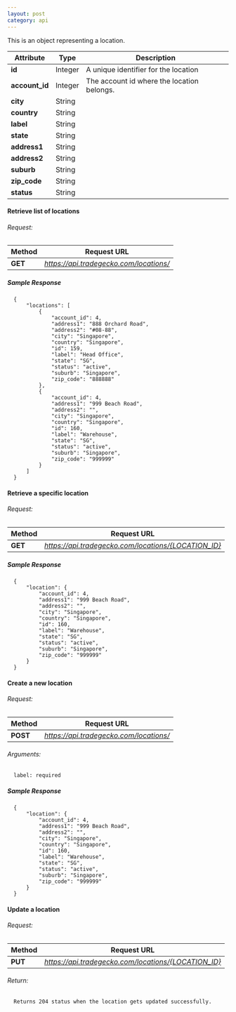 ```yaml
---
layout: post
category: api
---
```

  This is an object representing a location.

  Attribute                | Type          | Description                               
  ------------------------ | ------------- | ------------
  **id**                   | Integer       |  A unique identifier for the location     
  **account_id**           | Integer       |  The account id where the location belongs.
  **city**                 | String        |                                           
  **country**              | String        |                                           
  **label**                | String        |                                           
  **state**                | String        |                                           
  **address1**             | String        |                                           
  **address2**             | String        |                                           
  **suburb**               | String        |                                           
  **zip_code**             | String        |                                           
  **status**               | String        |                                           

####   Retrieve list of locations

######     Request:
Method     | Request URL   
-----------| ------------- 
**GET**    | *https://api.tradegecko.com/locations/*

##### Sample Response

      {
          "locations": [
              {
                  "account_id": 4,
                  "address1": "888 Orchard Road",
                  "address2": "#08-88",
                  "city": "Singapore",
                  "country": "Singapore",
                  "id": 159,
                  "label": "Head Office",
                  "state": "SG",
                  "status": "active",
                  "suburb": "Singapore",
                  "zip_code": "888888"
              },
              {
                  "account_id": 4,
                  "address1": "999 Beach Road",
                  "address2": "",
                  "city": "Singapore",
                  "country": "Singapore",
                  "id": 160,
                  "label": "Warehouse",
                  "state": "SG",
                  "status": "active",
                  "suburb": "Singapore",
                  "zip_code": "999999"
              }
          ]
      }

####   Retrieve a specific location

######     Request:
Method     | Request URL   
-----------| ------------- 
**GET**    | *https://api.tradegecko.com/locations/{LOCATION_ID}*

##### Sample Response

      {
          "location": {
              "account_id": 4,
              "address1": "999 Beach Road",
              "address2": "",
              "city": "Singapore",
              "country": "Singapore",
              "id": 160,
              "label": "Warehouse",
              "state": "SG",
              "status": "active",
              "suburb": "Singapore",
              "zip_code": "999999"
          }
      }

####   Create a new location

######     Request:
Method     | Request URL   
-----------| ------------- 
**POST**    | *https://api.tradegecko.com/locations/*

######     Arguments:
      label: required

##### Sample Response

      {
          "location": {
              "account_id": 4,
              "address1": "999 Beach Road",
              "address2": "",
              "city": "Singapore",
              "country": "Singapore",
              "id": 160,
              "label": "Warehouse",
              "state": "SG",
              "status": "active",
              "suburb": "Singapore",
              "zip_code": "999999"
          }
      }

####   Update a location

######     Request:
Method     | Request URL   
-----------| ------------- 
**PUT**    | *https://api.tradegecko.com/locations/{LOCATION_ID}*

###### Return:
      Returns 204 status when the location gets updated successfully. 
